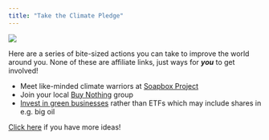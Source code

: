 ```yaml
---
title: "Take the Climate Pledge"
---
```


![](https://pngimg.com/uploads/earth/earth_PNG41.png)

Here are a series of bite-sized actions you can take to improve the world around you. None of these are affiliate links, just ways for ***you*** to get involved!

- Meet like-minded climate warriors at [Soapbox Project](www.soapboxproject.org)
- Join your local [Buy Nothing](https://buynothingproject.org/) group
- [Invest in green businesses](https://www.carboncollective.co/) rather than ETFs which may include shares in e.g. big oil

[Click here](#dead-link) if you have more ideas!
